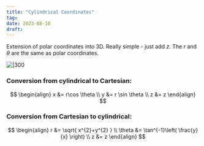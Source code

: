 ```yaml
---
title: "Cylindrical Coordinates"
tag:
date: 2023-08-10
draft:
---
```


Extension of polar coordinates into 3D.
Really simple - just add $z$. The $r$ and $\theta$ are the same as polar coordinates.

![|300](Calculus/attachments/cylindrical%20coordinates.png)

### Conversion from cylindrical to Cartesian:
$$
\begin{align}
x &= r\cos \theta \\
y &= r \sin \theta \\
z &= z
\end{align}
$$
### Conversion from Cartesian to cylindrical:
$$
\begin{align}
r &= \sqrt{ x^{2}+y^{2} } \\
\theta &= \tan^{-1}\left( \frac{y}{x} \right) \\
z &= z
\end{align}
$$
